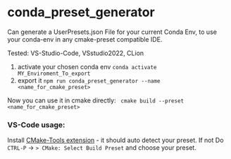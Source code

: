 
# conda_preset_generator

Can generate a UserPresets.json File for your current Conda Env, to use your conda-env in any cmake-preset compatible IDE. 

Tested: VS-Studio-Code, VSstudio2022, CLion

1. activate your chosen conda env `conda activate MY_Enviroment_To_export`
2. export it `npm run conda_preset_generator --name <name_for_cmake_preset>`

Now you can use it in cmake directly: 
`
cmake build --preset <name_for_cmake_preset>`

### VS-Code usage: 
Install [CMake-Tools extension](https://marketplace.visualstudio.com/items?itemName=ms-vscode.cmake-tools) - it should auto detect your preset. If not
Do `CTRL-P` -> `> CMake: Select Build Preset` and choose your preset. 
